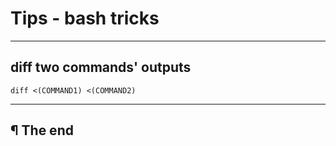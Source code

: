 # Tips - bash tricks

---

## diff two commands' outputs

```
diff <(COMMAND1) <(COMMAND2)
```

---

## ¶ The end

